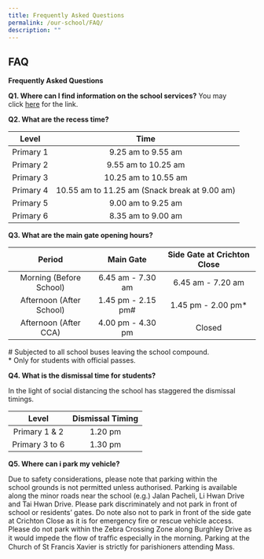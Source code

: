 ```yaml
---
title: Frequently Asked Questions
permalink: /our-school/FAQ/
description: ""
---
```




## FAQ

**Frequently Asked Questions**  
  
**Q1. Where can I find information on the school services?** You may click [here](http://chijourladyofgoodcounsel.moe.edu.sg/our-school/school-services) for the link.  

**Q2. What are the recess time?**

|    Level    |                       Time                      |
|:-----------:|:-----------------------------------------------:|
|  Primary 1  |                9.25 am to 9.55 am               |
|  Primary 2  |               9.55 am to 10.25 am               |
|  Primary 3  |              10.25 am to 10.55 am               |
|  Primary 4  |  10.55 am to 11.25 am  (Snack break at 9.00 am) |
|   Primary 5 |                9.00 am to 9.25 am               |
|   Primary 6 |               8.35 am to 9.00 am                |

**Q3. What are the main gate opening hours?**

|           Period          |      Main Gate      | Side Gate at Crichton Close |
|:-------------------------:|:-------------------:|:---------------------------:|
|  Morning (Before School)  |  6.45 am - 7.30 am  |      6.45 am - 7.20 am      |
| Afternoon (After School)  | 1.45 pm - 2.15 pm#  |     1.45 pm - 2.00 pm*      |
|   Afternoon (After CCA)   |  4.00 pm - 4.30 pm  |           Closed            |

\# Subjected to all school buses leaving the school compound.  
\* Only for students with official passes.

**Q4. What is the dismissal time for students?**  

In the light of social distancing the school has staggered the dismissal timings.

|      Level     | Dismissal Timing |
|:--------------:|:----------------:|
|  Primary 1 & 2 |      1.20 pm     |
| Primary 3 to 6 |      1.30 pm     |

**Q5. Where can i park my vehicle?**  

Due to safety considerations, please note that parking within the school grounds is not permitted unless authorised. Parking is available along the minor roads near the school (e.g.) Jalan Pacheli, Li Hwan Drive and Tai Hwan Drive. Please park discriminately and not park in front of school or residents’ gates. Do note also not to park in front of the side gate at Crichton Close as it is for emergency fire or rescue vehicle access. Please do not park within the Zebra Crossing Zone along Burghley Drive as it would impede the flow of trafﬁc especially in the morning. Parking at the Church of St Francis Xavier is strictly for parishioners attending Mass.